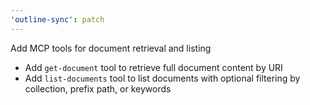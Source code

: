 ```yaml
---
'outline-sync': patch
---
```


Add MCP tools for document retrieval and listing

- Add `get-document` tool to retrieve full document content by URI
- Add `list-documents` tool to list documents with optional filtering by collection, prefix path, or keywords
